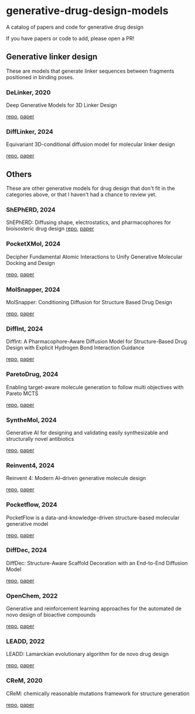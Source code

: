 # generative-drug-design-models

A catalog of papers and code for generative drug design

If you have papers or code to add, please open a PR!

## Generative linker design

These are models that generate linker sequences between fragments positioned in binding poses.

### DeLinker, 2020

Deep Generative Models for 3D Linker Design

[repo](https://github.com/oxpig/DeLinker), [paper](https://pubs.acs.org/doi/10.1021/acs.jcim.9b01120)

### DiffLinker, 2024

Equivariant 3D-conditional diffusion model for molecular linker design

[repo](https://github.com/igashov/DiffLinker), [paper](https://www.nature.com/articles/s42256-024-00815-9)

## Others

These are other generative models for drug design that don't fit in the categories above, or that I haven't had a chance to review yet.

### ShEPhERD, 2024

ShEPhERD: Diffusing shape, electrostatics, and pharmacophores for bioisosteric drug design
[repo](https://github.com/coleygroup/shepherd), [paper](https://arxiv.org/pdf/2411.04130)

### PocketXMol, 2024

Decipher Fundamental Atomic Interactions to Unify Generative Molecular Docking and Design

[repo](https://github.com/pengxingang/PocketXMol), [paper](https://www.biorxiv.org/content/10.1101/2024.10.17.618827v1)

### MolSnapper, 2024

MolSnapper: Conditioning Diffusion for Structure Based Drug Design

[repo](https://github.com/oxpig/MolSnapper), [paper](https://www.biorxiv.org/content/10.1101/2024.03.28.586278v2)

### DiffInt, 2024

DiffInt: A Pharmacophore-Aware Diffusion Model for Structure-Based Drug Design with Explicit Hydrogen Bond Interaction Guidance

[repo](https://github.com/sekijima-lab/DiffInt), [paper](https://chemrxiv.org/engage/chemrxiv/article-details/66a70a1301103d79c51b3220)

### ParetoDrug, 2024

Enabling target-aware molecule generation to follow multi objectives with Pareto MCTS

[repo](https://github.com/CNDOTA/ParetoDrug), [paper](https://www.nature.com/articles/s42003-024-06746-w)

### SyntheMol, 2024

Generative AI for designing and validating easily synthesizable and structurally novel antibiotics

[repo](https://github.com/swansonk14/SyntheMol), [paper](https://www.nature.com/articles/s42256-024-00809-7)

### Reinvent4, 2024

Reinvent 4: Modern AI–driven generative molecule design

[repo](https://github.com/MolecularAI/REINVENT4), [paper](https://link.springer.com/article/10.1186/s13321-024-00812-5)

### Pocketflow, 2024

PocketFlow is a data-and-knowledge-driven structure-based molecular generative model

[repo](https://github.com/Saoge123/PocketFlow), [paper](https://www.nature.com/articles/s42256-024-00808-8)

### DiffDec, 2024

DiffDec: Structure-Aware Scaffold Decoration with an End-to-End Diffusion Model

[repo](https://github.com/biomed-AI/DiffDec), [paper](https://pubs.acs.org/doi/10.1021/acs.jcim.3c01466)

### OpenChem, 2022

Generative and reinforcement learning approaches for the automated de novo design of bioactive compounds

[repo](https://github.com/Mariewelt/OpenChem), [paper](https://www.nature.com/articles/s42004-022-00733-0)

### LEADD, 2022

LEADD: Lamarckian evolutionary algorithm for de novo drug design

[repo](https://github.com/UAMCAntwerpen/LEADD), [paper](https://jcheminf.biomedcentral.com/articles/10.1186/s13321-022-00582-y)

### CReM, 2020

CReM: chemically reasonable mutations framework for structure generation

[repo](https://github.com/DrrDom/crem), [paper](https://jcheminf.biomedcentral.com/articles/10.1186/s13321-020-00431-w)
